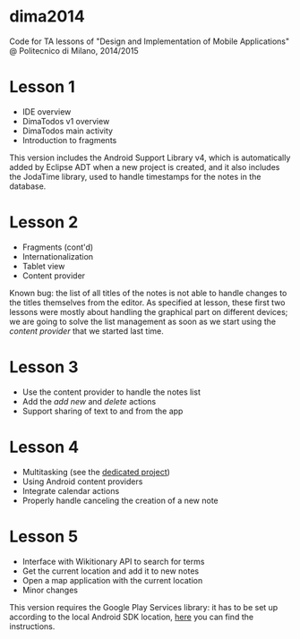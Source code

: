 dima2014
========

Code for TA lessons of "Design and Implementation of Mobile Applications" @ Politecnico di Milano, 2014/2015

# Lesson 1
* IDE overview
* DimaTodos v1 overview
* DimaTodos main activity
* Introduction to fragments

This version includes the Android Support Library v4, which is automatically added by Eclipse ADT when a new project is created, and it also includes the JodaTime library, used to handle timestamps for the notes in the database.

# Lesson 2
* Fragments (cont'd)
* Internationalization
* Tablet view
* Content provider

Known bug: the list of all titles of the notes is not able to handle changes to the titles themselves from the editor. As specified at lesson, these first two lessons were mostly about handling the graphical part on different devices; we are going to solve the list management as soon as we start using the *content provider* that we started last time.

# Lesson 3
* Use the content provider to handle the notes list
* Add the *add new* and *delete* actions
* Support sharing of text to and from the app

# Lesson 4
* Multitasking (see the [dedicated project](https://github.com/sivieri/BlockingTests))
* Using Android content providers
* Integrate calendar actions
* Properly handle canceling the creation of a new note

# Lesson 5
* Interface with Wikitionary API to search for terms
* Get the current location and add it to new notes
* Open a map application with the current location
* Minor changes

This version requires the Google Play Services library: it has to be set up according to the local Android SDK location, [here](http://developer.android.com/google/play-services/setup.html) you can find the instructions.

